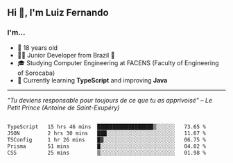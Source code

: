 <h2>Hi 👋, I'm Luiz Fernando</h2>

### I'm...
* 🤟 18 years old
* 👨‍💻 Junior Developer from Brazil 💚
* 🎓 Studying Computer Engineering at FACENS (Faculty of Engineering of Sorocaba)
* 🔭 Currently learning **TypeScript** and improving **Java**

---

_"Tu deviens responsable pour toujours de ce que tu as apprivoisé" – Le Petit Prince (Antoine de Saint-Exupéry)_

##

<!--START_SECTION:waka-->

```txt
TypeScript   15 hrs 46 mins  ██████████████████▒░░░░░░   73.65 %
JSON         2 hrs 30 mins   ███░░░░░░░░░░░░░░░░░░░░░░   11.67 %
TSConfig     1 hr 26 mins    █▓░░░░░░░░░░░░░░░░░░░░░░░   06.75 %
Prisma       51 mins         █░░░░░░░░░░░░░░░░░░░░░░░░   04.02 %
CSS          25 mins         ▒░░░░░░░░░░░░░░░░░░░░░░░░   01.98 %
```

<!--END_SECTION:waka-->
